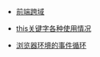 - [前端跨域](https://github.com/NuoHui/fe-note/blob/master/docs/javascript/%E5%89%8D%E7%AB%AF%E8%B7%A8%E5%9F%9F.md)

- [this关键字各种使用情况](https://github.com/NuoHui/fe-note/blob/master/docs/javascript/this%E5%85%B3%E9%94%AE%E5%AD%97%E5%90%84%E7%A7%8D%E4%BD%BF%E7%94%A8%E6%83%85%E5%86%B5.md)

- [浏览器环境的事件循环](https://github.com/NuoHui/fe-note/blob/master/docs/javascript/%E6%B5%8F%E8%A7%88%E5%99%A8%E7%8E%AF%E5%A2%83%E7%9A%84%E4%BA%8B%E4%BB%B6%E5%BE%AA%E7%8E%AF.md)
